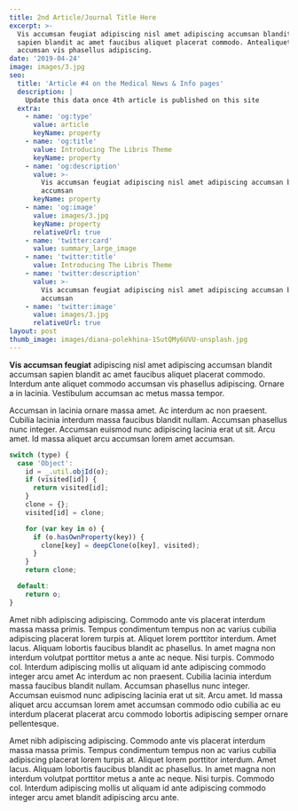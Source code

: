 ```yaml
---
title: 2nd Article/Journal Title Here
excerpt: >-
  Vis accumsan feugiat adipiscing nisl amet adipiscing accumsan blandit accumsan
  sapien blandit ac amet faucibus aliquet placerat commodo. Antealiquet commodo
  accumsan vis phasellus adipiscing. 
date: '2019-04-24'
image: images/3.jpg
seo:
  title: 'Article #4 on the Medical News & Info pages'
  description: |
    Update this data once 4th article is published on this site
  extra:
    - name: 'og:type'
      value: article
      keyName: property
    - name: 'og:title'
      value: Introducing The Libris Theme
      keyName: property
    - name: 'og:description'
      value: >-
        Vis accumsan feugiat adipiscing nisl amet adipiscing accumsan blandit
        accumsan
      keyName: property
    - name: 'og:image'
      value: images/3.jpg
      keyName: property
      relativeUrl: true
    - name: 'twitter:card'
      value: summary_large_image
    - name: 'twitter:title'
      value: Introducing The Libris Theme
    - name: 'twitter:description'
      value: >-
        Vis accumsan feugiat adipiscing nisl amet adipiscing accumsan blandit
        accumsan
    - name: 'twitter:image'
      value: images/3.jpg
      relativeUrl: true
layout: post
thumb_image: images/diana-polekhina-1SutQMy6UVU-unsplash.jpg
---
```


**Vis accumsan feugiat** adipiscing nisl amet adipiscing accumsan blandit accumsan sapien blandit ac amet faucibus aliquet placerat commodo. Interdum ante aliquet commodo accumsan vis phasellus adipiscing. Ornare a in lacinia. Vestibulum accumsan ac metus massa tempor. 

Accumsan in lacinia ornare massa amet. Ac interdum ac non praesent. Cubilia lacinia interdum massa faucibus blandit nullam. Accumsan phasellus nunc integer. Accumsan euismod nunc adipiscing lacinia erat ut sit. Arcu amet. Id massa aliquet arcu accumsan lorem amet accumsan.

```javascript
switch (type) {
  case 'Object':
    id = _.util.objId(o);
    if (visited[id]) {
      return visited[id];
    }
    clone = {};
    visited[id] = clone;

    for (var key in o) {
      if (o.hasOwnProperty(key)) {
        clone[key] = deepClone(o[key], visited);
      }
    }
    return clone;

  default:
    return o;
}
```

Amet nibh adipiscing adipiscing. Commodo ante vis placerat interdum massa massa primis. Tempus condimentum tempus non ac varius cubilia adipiscing placerat lorem turpis at. Aliquet lorem porttitor interdum. Amet lacus. Aliquam lobortis faucibus blandit ac phasellus. In amet magna non interdum volutpat porttitor metus a ante ac neque. Nisi turpis. Commodo col. Interdum adipiscing mollis ut aliquam id ante adipiscing commodo integer arcu amet Ac interdum ac non praesent. Cubilia lacinia interdum massa faucibus blandit nullam. Accumsan phasellus nunc integer. Accumsan euismod nunc adipiscing lacinia erat ut sit. Arcu amet. Id massa aliquet arcu accumsan lorem amet accumsan commodo odio cubilia ac eu interdum placerat placerat arcu commodo lobortis adipiscing semper ornare pellentesque.

Amet nibh adipiscing adipiscing. Commodo ante vis placerat interdum massa massa primis. Tempus condimentum tempus non ac varius cubilia adipiscing placerat lorem turpis at. Aliquet lorem porttitor interdum. Amet lacus. Aliquam lobortis faucibus blandit ac phasellus. In amet magna non interdum volutpat porttitor metus a ante ac neque. Nisi turpis. Commodo col. Interdum adipiscing mollis ut aliquam id ante adipiscing commodo integer arcu amet blandit adipiscing arcu ante.
